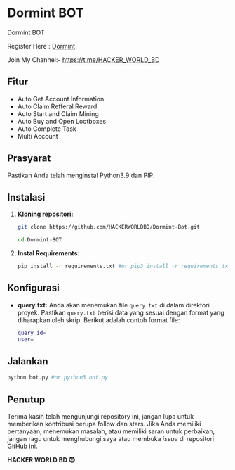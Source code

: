 # Dormint BOT
Dormint BOT

Register Here : [Dormint](https://t.me/dormint_bot/dormint_bot?startapp=ref_R3X2Z6UGB4N3S3J2AAC6)

Join My Channel:- https://t.me/HACKER_WORLD_BD

## Fitur

  - Auto Get Account Information
  - Auto Claim Refferal Reward
  - Auto Start and Claim Mining
  - Auto Buy and Open Lootboxes
  - Auto Complete Task
  - Multi Account

## Prasyarat

Pastikan Anda telah menginstal Python3.9 dan PIP.

## Instalasi

1. **Kloning repositori:**
   ```bash
   git clone https://github.com/HACKERWORLDBD/Dormint-Bot.git
   ```
   ```bash
   cd Dormint-BOT
   ```

2. **Instal Requirements:**
   ```bash
   pip install -r requirements.txt #or pip3 install -r requirements.txt
   ```

## Konfigurasi

- **query.txt:** Anda akan menemukan file `query.txt` di dalam direktori proyek. Pastikan `query.txt` berisi data yang sesuai dengan format yang diharapkan oleh skrip. Berikut adalah contoh format file:

  ```bash
  query_id=
  user=
  ```

## Jalankan

```bash
python bot.py #or python3 bot.py
```

## Penutup

Terima kasih telah mengunjungi repository ini, jangan lupa untuk memberikan kontribusi berupa follow dan stars.
Jika Anda memiliki pertanyaan, menemukan masalah, atau memiliki saran untuk perbaikan, jangan ragu untuk menghubungi saya atau membuka *issue* di repositori GitHub ini.

**HACKER WORLD BD 😈**